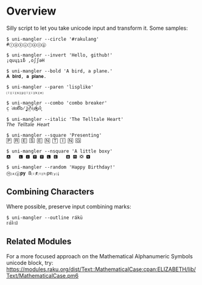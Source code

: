 # Overview

Silly script to let you take unicode input and transform it.
Some samples:

    $ uni-mangler --circle '#rakulang'
    #ⓡⓐⓚⓤⓛⓐⓝⓖ

    $ uni-mangler --invert 'Hello, github!'
    ¡quɥʇıƃ ,oʃʃǝH

    $ uni-mangler --bold 'A bird, a plane.'
    𝐀 𝐛𝐢𝐫𝐝, 𝐚 𝐩𝐥𝐚𝐧𝐞.
   
    $ uni-mangler --paren 'lisplike'
    ⒧⒤⒮⒫⒧⒤⒦⒠

    $ uni-mangler --combo 'combo breaker'
    c̩͘o̍ͧmͮ͠b̄͋o̸̫ ̣͚b͠ͅř̗ẻ͔aͪ͢k̥̀e̒͋r͎̦

    $ uni-mangler --italic 'The Telltale Heart'
    𝘛𝘩𝘦 𝘛𝘦𝘭𝘭𝘵𝘢𝘭𝘦 𝘏𝘦𝘢𝘳𝘵

    $ uni-mangler --square 'Presenting'
    🄿 🅁 🄴 🅂 🄴 🄽 🅃 🄸 🄽 🄶

    $ uni-mangler --nsquare 'A little boxy'
    🅰   🅻 🅸 🆃 🆃 🅻 🅴   🅱 🅾 ❎ 🆈

    $ uni-mangler --random 'Happy Birthday!'
    Ⓗ⒜ⓟ𝐩𝐲 𐐒⒤𝐫⒯⒣pɐ⒴¡

## Combining Characters

Where possible, preserve input combining marks:

    $ uni-mangler --outline rákü
    𝕣𝕒́𝕜𝕦̈

## Related Modules

For a more focused approach on the Mathematical Alphanumeric Symbols unicode block, try:
https://modules.raku.org/dist/Text::MathematicalCase:cpan:ELIZABETH/lib/Text/MathematicalCase.pm6
